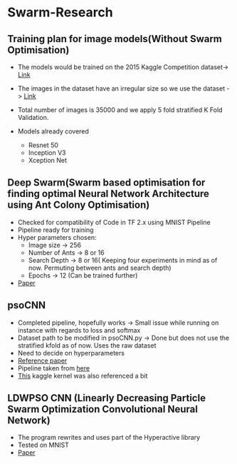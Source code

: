 # Swarm-Research

## Training plan for image models(Without Swarm Optimisation)
* The models would be trained on the 2015 Kaggle Competition dataset-> [Link](https://www.kaggle.com/c/diabetic-retinopathy-detection)
* The images in the dataset have an irregular size so we use the dataset -> [Link](https://www.kaggle.com/benjaminwarner/resized-2015-2019-blindness-detection-images)
* Total number of images is 35000 and we apply 5 fold stratified K Fold Validation.

* Models already covered
   * Resnet 50
   * Inception V3
   * Xception Net


 ## Deep Swarm(Swarm based optimisation for finding optimal Neural Network Architecture using Ant Colony Optimisation)
   * Checked for compatibility of Code in TF 2.x using MNIST Pipeline
   * Pipeline ready for training
   * Hyper parameters chosen:
      * Image size -> 256 
      * Number of Ants -> 8 or 16
      * Search Depth -> 8 or 16( Keeping four experiments in mind as of now. Permuting between ants and search depth)
      * Epochs -> 12 (Can be trained further)
   * [Paper](https://arxiv.org/abs/1905.07350)     

 ## psoCNN
   * Completed pipeline, hopefully works -> Small issue while running on instance with regards to loss and softmax
   * Dataset path to be modified in psoCNN.py -> Done but does not use the stratified kfold as of now. Uses the raw dataset
   * Need to decide on hyperparameters
   * [Reference paper](https://www.sciencedirect.com/science/article/abs/pii/S2210650218309246)
   * Pipeline taken from [here](https://github.com/feferna/psoCNN)
   * [This](https://www.kaggle.com/xhlulu/aptos-2019-densenet-keras-starter) kaggle kernel was also referenced a bit

 ## LDWPSO CNN (Linearly Decreasing Particle Swarm Optimization Convolutional Neural Network)
   * The program rewrites and uses part of the Hyperactive library
   * Tested on MNIST
   * [Paper](https://arxiv.org/abs/2001.05670)
  
